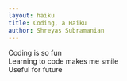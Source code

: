 ```yaml
---
layout: haiku
title: Coding, a Haiku
author: Shreyas Subramanian
---
```


Coding is so fun<br>
Learning to code makes me smile<br>
Useful for future<br>